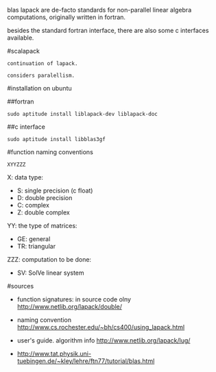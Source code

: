 blas lapack are de-facto standards for non-parallel 
linear algebra computations, originally written in fortran.

besides the standard fortran interface, there are also
some c interfaces available.

#scalapack

    continuation of lapack.

    considers paralellism.

#installation on ubuntu

##fortran

    sudo aptitude install liblapack-dev liblapack-doc

##c interface

    sudo aptitude install libblas3gf


#function naming conventions

`XYYZZZ`

X: data type:

- S: single precision (c float)
- D: double precision
- C: complex
- Z: double complex

YY: the type of matrices:

- GE: general
- TR: triangular

ZZZ: computation to be done:

- SV: SolVe linear system

#sources

- function signatures: in source code olny
    <http://www.netlib.org/lapack/double/>
    
- naming convention
    <http://www.cs.rochester.edu/~bh/cs400/using_lapack.html>

- user's guide. algorithm info
    <http://www.netlib.org/lapack/lug/>

- http://www.tat.physik.uni-tuebingen.de/~kley/lehre/ftn77/tutorial/blas.html
